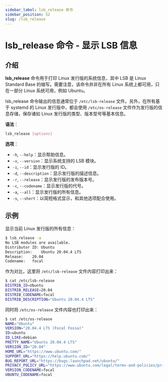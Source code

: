 ```yaml
---
sidebar_label: lsb_release 命令
sidebar_position: 52
slug: /lsb_release
---
```


# lsb_release 命令 - 显示 LSB 信息



## 介绍

**lsb_release** 命令用于打印 Linux 发行版的系统信息，其中 LSB 是 Linux Standard Base 的缩写。需要注意，该命令并非在所有 Linux 系统上都可用，只在一部分 Linux 系统可用，例如 Ubuntu。

lsb_release 命令输出的信息通常位于 `/etc/lsb-release` 文件。另外，在所有基于 systemd 的 Linux 发行版中，都会使用 `/etc/os-release` 文件作为发行版的信息存储，保存诸如 Linux 发行版的类型、版本型号等基本信息。



**语法**：

```bash
lsb_release [options]
```

**选项**：

- `-h`, `--help`：显示帮助信息。
- `-v`, `--version`：显示系统支持的 LSB 模块。
- `-i`, `--id`：显示发行版的 ID。
- `-d`, `--description`：显示发行版的描述信息。
- `-r`, `--release`：显示发行版的发布版本号。
- `-c`, `--codename`：显示发行版的代号。
- `-a`, `--all`：显示发行版的所有信息。
- `-s`, `--short`：以简短格式显示，和其他选项配合使用。



## 示例

显示当前 Linux 发行版的所有信息：

```bash
$ lsb_release -a
No LSB modules are available.
Distributor ID:	Ubuntu
Description:	Ubuntu 20.04.4 LTS
Release:	20.04
Codename:	focal
```

作为对比，这里将 `/etc/lsb-release` 文件内容打印出来：

```bash
$ cat /etc/lsb-release 
DISTRIB_ID=Ubuntu
DISTRIB_RELEASE=20.04
DISTRIB_CODENAME=focal
DISTRIB_DESCRIPTION="Ubuntu 20.04.4 LTS"
```

同时将 `/etc/os-release` 文件内容也打印出来：

```bash
$ cat /etc/os-release 
NAME="Ubuntu"
VERSION="20.04.4 LTS (Focal Fossa)"
ID=ubuntu
ID_LIKE=debian
PRETTY_NAME="Ubuntu 20.04.4 LTS"
VERSION_ID="20.04"
HOME_URL="https://www.ubuntu.com/"
SUPPORT_URL="https://help.ubuntu.com/"
BUG_REPORT_URL="https://bugs.launchpad.net/ubuntu/"
PRIVACY_POLICY_URL="https://www.ubuntu.com/legal/terms-and-policies/privacy-policy"
VERSION_CODENAME=focal
UBUNTU_CODENAME=focal
```

